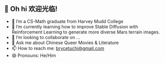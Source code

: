 ## 🏮 Oh hi 欢迎光临! 

<!--
**btuchi/btuchi** is a ✨ _special_ ✨ repository because its `README.md` (this file) appears on your GitHub profile.

Here are some ideas to get you started:


-->

- 🔭 I’m a CS-Math graduate from Harvey Mudd College
- 🌱 I’m currently learning how to improve Stable Diffusion with Reinforcement Learning to generate more diverse Mars terrain images.
- 👯 I’m looking to collaborate on ...
- 💬 Ask me about Chinese Queer Movies & Literature
- 📫 How to reach me: brycetuchi@gmail.com
- 😄 Pronouns: He/Him
